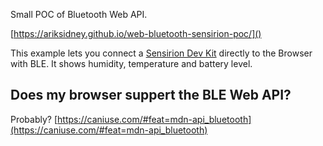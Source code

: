 Small POC of Bluetooth Web API.

[https://ariksidney.github.io/web-bluetooth-sensirion-poc/]()

This example lets you connect a [Sensirion Dev Kit](https://www.sensirion.com/en/environmental-sensors/humidity-sensors/development-kit/) directly to the Browser with BLE. It shows humidity, temperature and battery level.

## Does my browser suppert the BLE Web API?

Probably? [https://caniuse.com/#feat=mdn-api_bluetooth](https://caniuse.com/#feat=mdn-api_bluetooth)


